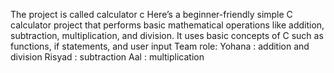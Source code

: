 The project is called calculator c
Here’s a beginner-friendly simple C calculator project that performs basic mathematical operations like addition, subtraction, multiplication, and division. It uses basic concepts of C such as functions, if statements, and user input
Team role:
Yohana : addition and division
Risyad : subtraction
Aal : multiplication

